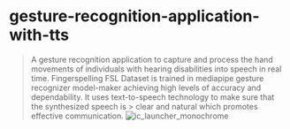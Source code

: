 # gesture-recognition-application-with-tts
  > A gesture recognition application to capture and process the hand movements of individuals with hearing disabilities into speech in real time.
  > Fingerspelling FSL Dataset is trained in mediapipe gesture recognizer model-maker achieving high levels of accuracy and dependability. It uses text-to-speech technology to make sure that the synthesized speech is   > clear and natural which promotes effective communication.
![ic_launcher_monochrome](https://github.com/user-attachments/assets/2cd5d0ce-2513-4735-9ff5-25fad7c684a8)
